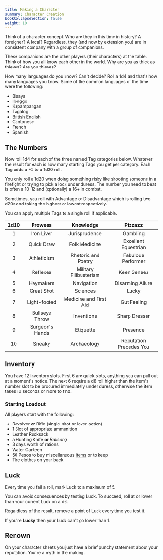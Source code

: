 ```yaml
---
title: Making a Character
summary: Character Creation
bookCollapseSection: false
weight: 10
---
```


Think of a character concept. Who are they in this time in history? A foreigner? A local? Regardless, they (and now by extension you) are in consistent company with a group of companions.

These companions are the other players (their characters) at the table. Think of how you all know each other in the world. Why are you as thick as thieves? Are you thieves?

How many languages do you know? Can't decide? Roll a 1d4 and that's how many languages you know. Some of the common languages of the time were the following:

- Bisaya
- Ilonggo
- Kapampangan
- Tagalog
- British English
- Cantonese
- French
- Spanish

## The Numbers

Now roll 1d4 for each of the three named Tag categories below. Whatever the result for each is how many starting Tags you get per category. Each Tag adds a +2 to a 1d20 roll.

You only roll a 1d20 when doing something risky like shooting someone in a firefight or trying to pick a lock under duress. The number you need to beat is often a 10-12 and (optionally) a 16+ in combat.

Sometimes, you roll with Advantage or Disadvantage which is rolling two d20s and taking the highest or lowest respectively.

You can apply multiple Tags to a single roll if applicable.

| 1d10 |     Prowess     |       Knowledge        |         Pizzazz         |
|:----:|:---------------:|:----------------------:|:-----------------------:|
|  1   |   Iron Liver    |     Jurisprudence      |        Gambling         |
|  2   |   Quick Draw    |     Folk Medicine      |  Excellent Equestrian   |
|  3   |   Athleticism   |  Rhetoric and Poetry   |   Fabulous Performer    |
|  4   |    Reflexes     | Military Filibusterism |       Keen Senses       |
|  5   |    Haymakers    |       Navigation       |    Disarming Allure     |
|  6   |   Great Shot    |        Sciences        |          Lucky          |
|  7   |  Light-footed   | Medicine and First Aid |       Gut Feeling       |
|  8   | Bullseye Throw  |       Inventions       |      Sharp Dresser      |
|  9   | Surgeon's Hands |       Etiquette        |        Presence         |
|  10  |     Sneaky      |      Archaeology       | Reputation Precedes You |

## Inventory

You have 12 Inventory slots. First 6 are quick slots, anything you can pull out at a moment's notice. The next 6 require a d8 roll higher than the item's number slot to be procured immediately under duress, otherwise the item takes 10 seconds or more to find.

### Starting Loadout

All players start with the following:

- Revolver **or** Rifle (single-shot or lever-action)
- 1 Slot of appropriate ammunition
- Leather Rucksack
- a Hunting Knife **or** *Balisong*
- 3 days worth of rations
- Water Canteen
- 50 Pesos to buy miscellaneous [items](https://san-tagoy.xyz/games/wanton-pinoy-spaghetti/gear/) or to keep
- The clothes on your back

## Luck

Every time you fail a roll, mark Luck to a maximum of 5.

You can avoid consequences by testing Luck. To succeed, roll at or lower than your current Luck on a d6.

Regardless of the result, remove a point of Luck every time you test it.

If you're **Lucky** then your Luck can't go lower than 1.

## Renown

On your character sheets you just have a brief punchy statement about your reputation. You're a myth in the making.
